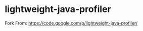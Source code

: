 lightweight-java-profiler
=========================

Fork From: https://code.google.com/p/lightweight-java-profiler/
